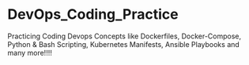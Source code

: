 # DevOps_Coding_Practice
Practicing Coding Devops Concepts like Dockerfiles, Docker-Compose, Python &amp; Bash Scripting, Kubernetes Manifests, Ansible Playbooks and many more!!!!
